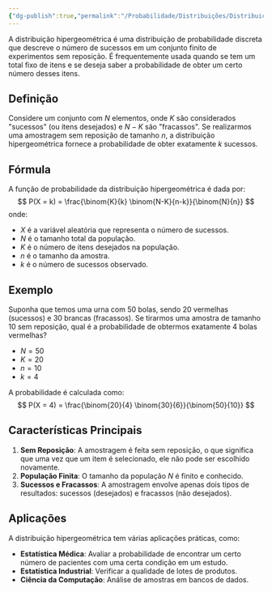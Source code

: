 ```yaml
---
{"dg-publish":true,"permalink":"/Probabilidade/Distribuições/Distribuição Hipergeométrica/","dgPassFrontmatter":true,"created":"2025-04-24T11:45:13.493-03:00"}
---
```



A distribuição hipergeométrica é uma distribuição de probabilidade discreta que descreve o número de sucessos em um conjunto finito de experimentos sem reposição. É frequentemente usada quando se tem um total fixo de itens e se deseja saber a probabilidade de obter um certo número desses itens.

## Definição

Considere um conjunto com $N$ elementos, onde $K$ são considerados "sucessos" (ou itens desejados) e $N - K$ são "fracassos". Se realizarmos uma amostragem sem reposição de tamanho $n$, a distribuição hipergeométrica fornece a probabilidade de obter exatamente $k$ sucessos.

## Fórmula

A função de probabilidade da distribuição hipergeométrica é dada por:
$$
P(X = k) = \frac{\binom{K}{k} \binom{N-K}{n-k}}{\binom{N}{n}}
$$
onde:

- $X$ é a variável aleatória que representa o número de sucessos.
- $N$ é o tamanho total da população.
- $K$ é o número de itens desejados na população.
- $n$ é o tamanho da amostra.
- $k$ é o número de sucessos observado.

## Exemplo

Suponha que temos uma urna com 50 bolas, sendo 20 vermelhas (sucessos) e 30 brancas (fracassos). Se tirarmos uma amostra de tamanho 10 sem reposição, qual é a probabilidade de obtermos exatamente 4 bolas vermelhas?

- $N = 50$
- $K = 20$
- $n = 10$
- $k = 4$

A probabilidade é calculada como:
$$
P(X = 4) = \frac{\binom{20}{4} \binom{30}{6}}{\binom{50}{10}}
$$
## Características Principais

1. **Sem Reposição**: A amostragem é feita sem reposição, o que significa que uma vez que um item é selecionado, ele não pode ser escolhido novamente.
2. **População Finita**: O tamanho da população $N$ é finito e conhecido.
3. **Sucessos e Fracassos**: A amostragem envolve apenas dois tipos de resultados: sucessos (desejados) e fracassos (não desejados).

## Aplicações

A distribuição hipergeométrica tem várias aplicações práticas, como:

- **Estatística Médica**: Avaliar a probabilidade de encontrar um certo número de pacientes com uma certa condição em um estudo.
- **Estatística Industrial**: Verificar a qualidade de lotes de produtos.
- **Ciência da Computação**: Análise de amostras em bancos de dados.
